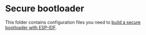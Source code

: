 # Secure bootloader
This folder contains configuration files you need to [build a secure bootloader with ESP-IDF](https://www.energietransitiewindesheim.nl/needforheat-generic-firmware/releasing/secure-boot-bootloader/).
